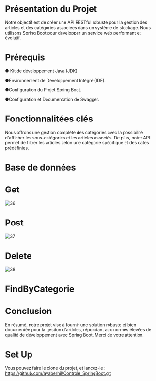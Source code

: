 # Présentation du Projet
Notre objectif est de créer une API RESTful robuste pour la gestion des articles et des catégories associées dans un système de stockage. Nous utilisons Spring Boot pour développer un service web performant et évolutif.

# Prérequis
   &#9679; Kit de développement Java (JDK).

   &#9679;Environnement de Développement Intégré (IDE).

   &#9679;Configuration du Projet Spring Boot.

   &#9679;Configuration et Documentation de Swagger.

  
# Fonctionnalitées clés
Nous offrons une gestion complète des catégories avec la possibilité d'afficher les sous-catégories et les articles associés. De plus, notre API permet de filtrer les articles selon une catégorie spécifique et des dates prédéfinies.

# Base de données



# Get

![36](https://github.com/ayaberhil/Controle_SpringBoot/assets/147451152/5b52f1d5-c3b4-4ad7-8b6a-18ed7b498a2e)

# Post
![37](https://github.com/ayaberhil/Controle_SpringBoot/assets/147451152/e39becf4-2951-4c90-8e36-dbd6697b7382)


# Delete
![38](https://github.com/ayaberhil/Controle_SpringBoot/assets/147451152/6a3571f0-a1fc-4157-8f9f-58b35ea64bcd)

# FindByCategorie








 # Conclusion
 En résumé, notre projet vise à fournir une solution robuste et bien documentée pour la gestion d'articles, répondant aux normes élevées de qualité de développement avec Spring Boot. Merci de votre attention.

 # Set Up

Vous pouvez faire le clone du projet, et lancez-le : https://github.com/ayaberhil/Controle_SpringBoot.git

